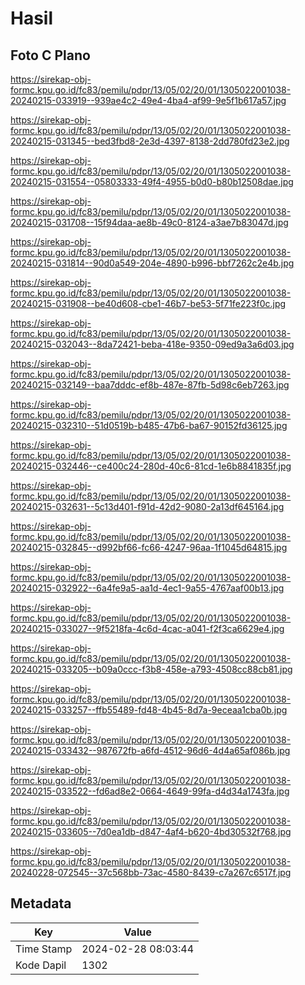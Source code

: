 # Hasil

## Foto C Plano

https://sirekap-obj-formc.kpu.go.id/fc83/pemilu/pdpr/13/05/02/20/01/1305022001038-20240215-033919--939ae4c2-49e4-4ba4-af99-9e5f1b617a57.jpg

https://sirekap-obj-formc.kpu.go.id/fc83/pemilu/pdpr/13/05/02/20/01/1305022001038-20240215-031345--bed3fbd8-2e3d-4397-8138-2dd780fd23e2.jpg

https://sirekap-obj-formc.kpu.go.id/fc83/pemilu/pdpr/13/05/02/20/01/1305022001038-20240215-031554--05803333-49f4-4955-b0d0-b80b12508dae.jpg

https://sirekap-obj-formc.kpu.go.id/fc83/pemilu/pdpr/13/05/02/20/01/1305022001038-20240215-031708--15f94daa-ae8b-49c0-8124-a3ae7b83047d.jpg

https://sirekap-obj-formc.kpu.go.id/fc83/pemilu/pdpr/13/05/02/20/01/1305022001038-20240215-031814--90d0a549-204e-4890-b996-bbf7262c2e4b.jpg

https://sirekap-obj-formc.kpu.go.id/fc83/pemilu/pdpr/13/05/02/20/01/1305022001038-20240215-031908--be40d608-cbe1-46b7-be53-5f71fe223f0c.jpg

https://sirekap-obj-formc.kpu.go.id/fc83/pemilu/pdpr/13/05/02/20/01/1305022001038-20240215-032043--8da72421-beba-418e-9350-09ed9a3a6d03.jpg

https://sirekap-obj-formc.kpu.go.id/fc83/pemilu/pdpr/13/05/02/20/01/1305022001038-20240215-032149--baa7dddc-ef8b-487e-87fb-5d98c6eb7263.jpg

https://sirekap-obj-formc.kpu.go.id/fc83/pemilu/pdpr/13/05/02/20/01/1305022001038-20240215-032310--51d0519b-b485-47b6-ba67-90152fd36125.jpg

https://sirekap-obj-formc.kpu.go.id/fc83/pemilu/pdpr/13/05/02/20/01/1305022001038-20240215-032446--ce400c24-280d-40c6-81cd-1e6b8841835f.jpg

https://sirekap-obj-formc.kpu.go.id/fc83/pemilu/pdpr/13/05/02/20/01/1305022001038-20240215-032631--5c13d401-f91d-42d2-9080-2a13df645164.jpg

https://sirekap-obj-formc.kpu.go.id/fc83/pemilu/pdpr/13/05/02/20/01/1305022001038-20240215-032845--d992bf66-fc66-4247-96aa-1f1045d64815.jpg

https://sirekap-obj-formc.kpu.go.id/fc83/pemilu/pdpr/13/05/02/20/01/1305022001038-20240215-032922--6a4fe9a5-aa1d-4ec1-9a55-4767aaf00b13.jpg

https://sirekap-obj-formc.kpu.go.id/fc83/pemilu/pdpr/13/05/02/20/01/1305022001038-20240215-033027--9f5218fa-4c6d-4cac-a041-f2f3ca6629e4.jpg

https://sirekap-obj-formc.kpu.go.id/fc83/pemilu/pdpr/13/05/02/20/01/1305022001038-20240215-033205--b09a0ccc-f3b8-458e-a793-4508cc88cb81.jpg

https://sirekap-obj-formc.kpu.go.id/fc83/pemilu/pdpr/13/05/02/20/01/1305022001038-20240215-033257--ffb55489-fd48-4b45-8d7a-9eceaa1cba0b.jpg

https://sirekap-obj-formc.kpu.go.id/fc83/pemilu/pdpr/13/05/02/20/01/1305022001038-20240215-033432--987672fb-a6fd-4512-96d6-4d4a65af086b.jpg

https://sirekap-obj-formc.kpu.go.id/fc83/pemilu/pdpr/13/05/02/20/01/1305022001038-20240215-033522--fd6ad8e2-0664-4649-99fa-d4d34a1743fa.jpg

https://sirekap-obj-formc.kpu.go.id/fc83/pemilu/pdpr/13/05/02/20/01/1305022001038-20240215-033605--7d0ea1db-d847-4af4-b620-4bd30532f768.jpg

https://sirekap-obj-formc.kpu.go.id/fc83/pemilu/pdpr/13/05/02/20/01/1305022001038-20240228-072545--37c568bb-73ac-4580-8439-c7a267c6517f.jpg


## Metadata

| Key        | Value               |
| ---------- | ------------------- |
| Time Stamp | 2024-02-28 08:03:44 |
| Kode Dapil | 1302                |



